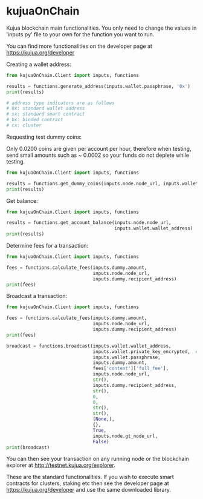 # kujuaOnChain
Kujua blockchain main functionalities. You only need to change the values in 'inputs.py' file to your own for the function you want to run.

You can find more functionalities on the developer page at https://kujua.org/developer

Creating a wallet address:
```python
from kujuaOnChain.Client import inputs, functions

results = functions.generate_address(inputs.wallet.passphrase, '0x')
print(results)

# address type indicators are as follows
# 0x: standard wallet address
# sx: standard smart contract
# bx: binded contract
# cx: cluster
```


Requesting test dummy coins:

Only 0.0200 coins are given per account per hour, therefore when testing, send small amounts such as ~ 0.0002 so your funds do not deplete while testing.

```python
from kujuaOnChain.Client import inputs, functions

results = functions.get_dummy_coins(inputs.node.node_url, inputs.wallet.wallet_address)
print(results)
```



Get balance:

```python
from kujuaOnChain.Client import inputs, functions

results = functions.get_account_balance(inputs.node.node_url,
                                    	inputs.wallet.wallet_address)
print(results)
```



Determine fees for a transaction:

```python
from kujuaOnChain.Client import inputs, functions

fees = functions.calculate_fees(inputs.dummy.amount,
                                inputs.node.node_url,
                                inputs.dummy.recipient_address)
print(fees)
```



Broadcast a transaction:

```python
from kujuaOnChain.Client import inputs, functions

fees = functions.calculate_fees(inputs.dummy.amount,
                                inputs.node.node_url,
                                inputs.dummy.recipient_address)
print(fees)

broadcast = functions.broadcast(inputs.wallet.wallet_address,
                                inputs.wallet.private_key_encrypted,  # only use a dummy address's private key until we make kujuaOffChain public
                                inputs.wallet.passphrase,
                                inputs.dummy.amount,
                                fees['content']['full_fee'],
                                inputs.node.node_url,
                                str(),
                                inputs.dummy.recipient_address,
                                str(),
                                0,
                                0,
                                str(),
                                str(),
                                (None,),
                                {},
                                True,
                                inputs.node.gt_node_url,
                                False)
print(broadcast)
```
You can then see your transaction on any running node or the blockchain explorer at http://testnet.kujua.org/explorer.

These are the standard functionalities. If you wish to execute smart contracts for clusters, staking etc then see the developer page at https://kujua.org/developer and use the same downloaded library.
